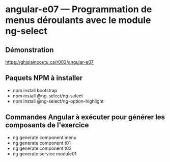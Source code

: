 # angular-e07 &mdash; Programmation de menus déroulants avec le module ng-select

## Démonstration
https://ghislaincoutu.ca/r002/angular-e07

## Paquets NPM à installer
- npm install bootstrap
- npm install @ng-select/ng-select
- npm install @ng-select/ng-option-highlight

## Commandes Angular à exécuter pour générer les composants de l'exercice
- ng generate component menu
- ng generate component t01
- ng generate component t02
- ng generate service module01
